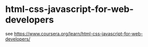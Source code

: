 # html-css-javascript-for-web-developers
see https://www.coursera.org/learn/html-css-javascript-for-web-developers/
